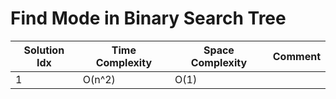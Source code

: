 # Find Mode in Binary Search Tree

| Solution Idx | Time Complexity | Space Complexity | Comment |
| ------------ | --------------- | ---------------- | ------- |
| 1            | O(n^2)          | O(1)             |         |
